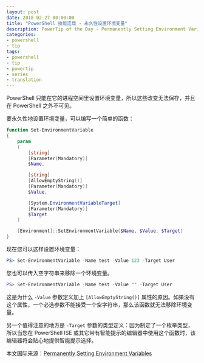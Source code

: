 ```yaml
---
layout: post
date: 2018-02-27 00:00:00
title: "PowerShell 技能连载 - 永久性设置环境变量"
description: PowerTip of the Day - Permanently Setting Environment Variables
categories:
- powershell
- tip
tags:
- powershell
- tip
- powertip
- series
- translation
---
```

PowerShell 只能在它的进程空间里设置环境变量，所以这些改变无法保存，并且在 PowerShell 之外不可见。

要永久性地设置环境变量，可以编写一个简单的函数：

```powershell
function Set-EnvironmentVariable
{
    param
    (
        [string]
        [Parameter(Mandatory)]
        $Name,

        [string]
        [AllowEmptyString()]
        [Parameter(Mandatory)]
        $Value,

        [System.EnvironmentVariableTarget]
        [Parameter(Mandatory)]
        $Target
    )

    [Environment]::SetEnvironmentVariable($Name, $Value, $Target)
}
```

现在您可以这样设置环境变量：

```powershell
PS> Set-EnvironmentVariable -Name test -Value 123 -Target User
```

您也可以传入空字符串来移除一个环境变量。

```powershell
PS> Set-EnvironmentVariable -Name test -Value "" -Target User
```

这是为什么 `-Value` 参数定义加上 `[AllowEmptyString()]` 属性的原因。如果没有这个属性，一个必选参数不能接受一个空字符串，那么该函数就无法移除环境变量。

另一个值得注意的地方是 `-Target` 参数的类型定义：因为制定了一个枚举类型，所以当您在 PowerShell ISE 或其它带有智能提示的编辑器中使用这个函数时，该编辑器将会贴心地提供智能提示选择。

<!--more-->
本文国际来源：[Permanently Setting Environment Variables](http://community.idera.com/powershell/powertips/b/tips/posts/permanently-setting-environment-variables)
